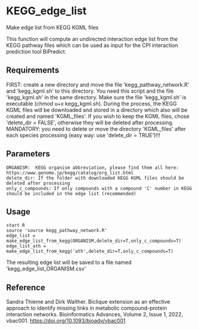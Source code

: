 # KEGG_edge_list
Make edge list from KEGG KGML files

This function will compute an undirected interaction edge list from the KEGG pathway files which can be used as input for the CPI interaction prediction tool BiPredict.

## Requirements
FIRST: create a new directory and move the file 'kegg_pathway_network.R' and 'kegg_kgml.sh' to this directory.
You need this script and the file 'kegg_kgml.sh' in the same directory. Make sure the file 'kegg_kgml.sh' is executable (chmod u+x kegg_kgml.sh).
During the process, the KEGG KGML files will be downloaded and stored in a directory which also will be created and named 'KGML_files'. If you wish to keep the KGML files, chose 'delete_dir = FALSE', otherwise they will be deleted after processing.
MANDATORY: you need to delete or move the directory 'KGML_files' after each species processing (easy way: use 'delete_dir = TRUE')!!!


## Parameters
```
ORGANISM:  KEGG organism abbreviation, please find them all here: https://www.genome.jp/kegg/catalog/org_list.html
delete_dir: If the folder with downloaded KEGG KGML files should be deleted after processing
only_c_compounds: If only compounds with a compound 'C' number in KEGG should be included in the edge list (recommended)
```
## Usage 
```
start R
source 'source kegg_pathway_network.R'
edge_list = make_edge_list_from_kegg(ORGANISM,delete_dir=T,only_c_compounds=T)
edge_list_ath = make_edge_list_from_kegg('ath',delete_dir=T,only_c_compounds=T)
```
The resulting edge list will be saved to a file named 'kegg_edge_list_ORGANISM.csv'

## Reference

Sandra Thieme and Dirk Walther. Biclique extension as an effective approach to identify missing links in metabolic compound–protein interaction networks.
Bioinformatics Advances, Volume 2, Issue 1, 2022, vbac001. https://doi.org/10.1093/bioadv/vbac001
